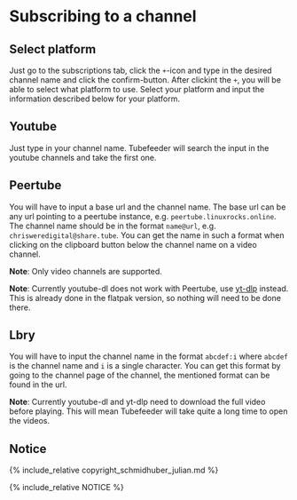 # Subscribing to a channel

## Select platform

Just go to the subscriptions tab, click the `+`-icon and type in the desired channel name and click the confirm-button.
After clickint the `+`, you will be able to select what platform to use.
Select your platform and input the information described below for your platform.

## Youtube

Just type in your channel name. Tubefeeder will search the input in the youtube channels and take the first one.

## Peertube

You will have to input a base url and the channel name.
The base url can be any url pointing to a peertube instance, e.g. `peertube.linuxrocks.online`.
The channel name should be in the format `name@url`, e.g. `chrisweredigital@share.tube`.
You can get the name in such a format when clicking on the clipboard button below the channel name on a video channel.

__Note__: Only video channels are supported.

__Note__: Currently youtube-dl does not work with Peertube, use [yt-dlp](https://github.com/yt-dlp/yt-dlp) instead.
This is already done in the flatpak version, so nothing will need to be done there.

## Lbry

You will have to input the channel name in the format `abcdef:i` where `abcdef` is the channel name and `i` 
is a single character. You can get this format by going to the channel page of the channel, the mentioned format 
can be found in the url.

__Note__: Currently youtube-dl and yt-dlp need to download the full video before playing.
This will mean Tubefeeder will take quite a long time to open the videos.

## Notice

{% include_relative copyright_schmidhuber_julian.md %}

{% include_relative NOTICE %}
